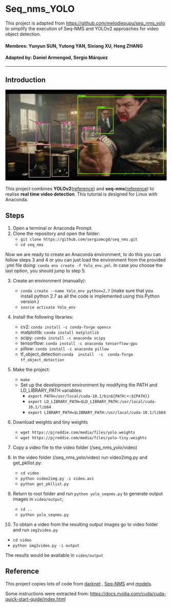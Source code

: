 # Seq_nms_YOLO
This project is adapted from https://github.com/melodiepupu/seq_nms_yolo to simplify the execution of Seq-NMS and YOLOv2 approaches for video object detection.
#### Membres: Yunyun SUN, Yutong YAN, Sixiang XU, Heng ZHANG
#### Adapted by: Daniel Armengod, Sergio Márquez

---

## Introduction

![](img/index.jpg) 

This project combines **YOLOv2**([reference](https://arxiv.org/abs/1506.02640)) and **seq-nms**([reference](https://arxiv.org/abs/1602.08465)) to realise **real time video detection**.
This tutorial is designed for Linux with Anaconda.

## Steps
1. Open a terminal or Anaconda Prompt.
2. Clone the repository and open the folder: 
   - `git clone https://github.com/sergiomcgd/seq_nms.git`
   - `cd seq_nms`
   
Now we are ready to create an Anaconda environment, to do this you can follow steps 3 and 4 or you can just load the environment from the provided .yml file doing: `conda env create -f Yolo_env.yml`. In case you choose the last option, you should jump to step 5. 

3. Create an environment (manually):
   - `conda create --name Yolo_env python=2.7` (make sure that you install python 2.7 as all the code is implemented using this Python version.)
   - `source activate Yolo_env`
4. Install the following libraries:
   - cv2: `conda install -c conda-forge opencv`
   - matplotlib: `conda install matplotlib`
   - scipy: `conda install -c anaconda scipy`
   - tensorflow: `conda install -c anaconda tensorflow-gpu`
   - pillow: `conda install -c anaconda pillow`
   - tf_object_detection:`conda  install  -c  conda-forge tf_object_detection`
5. Make the project:
   - `make`
   - Set up the development environment by modifying the PATH and LD_LIBRARY_PATH variables:
      - `export PATH=/usr/local/cuda-10.1/bin${PATH:+:${PATH}}`
      - `export LD_LIBRARY_PATH=$LD_LIBRARY_PATH:/usr/local/cuda-10.1/lib64`
      - `export LIBRARY_PATH=$LIBRARY_PATH:/usr/local/cuda-10.1/lib64`
   
6. Download weights and tiny weights
   - `wget https://pjreddie.com/media/files/yolo.weights`
   - `wget https://pjreddie.com/media/files/yolo-tiny.weights`
7. Copy a video file to the video folder (/seq_nms_yolo/video)
8. In the video folder (/seq_nms_yolo/video) run video2img.py and get_pkllist.py:
   - `cd video`
   - `python video2img.py -i video.avi`
   - `python get_pkllist.py`
9. Return to root folder and run `python yolo_seqnms.py` to generate output images in `video/output`;
   - `cd ..`
   - `python yolo_seqnms.py`
10. To obtain a video from the resulting output images go to video folder and run `img2video.py`
   - `cd video`
   - `python img2video.py -i output`

The results would be available in `video/output`

## Reference

This project copies lots of code from [darknet](https://github.com/pjreddie/darknet) , [Seq-NMS](https://github.com/lrghust/Seq-NMS) and  [models](https://github.com/tensorflow/models).

Some instructions were extracted from: https://docs.nvidia.com/cuda/cuda-quick-start-guide/index.html


